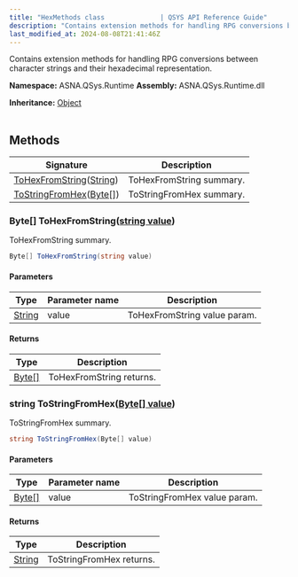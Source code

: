```yaml
---
title: "HexMethods class              | QSYS API Reference Guide"
description: "Contains extension methods for handling RPG conversions between character strings and their hexadecimal representation. "
last_modified_at: 2024-08-08T21:41:46Z
---
```


Contains extension methods for handling RPG conversions between character strings and their hexadecimal representation.

**Namespace:** ASNA.QSys.Runtime
**Assembly:** ASNA.QSys.Runtime.dll

**Inheritance:** [Object](https://docs.microsoft.com/en-us/dotnet/api/system.object)
<br>
<br>

## Methods

| Signature | Description |
| --- | --- |
| [ToHexFromString](#byte--tohexfromstringstring-value)([String](https://docs.microsoft.com/en-us/dotnet/api/system.string)) | ToHexFromString summary.
| [ToStringFromHex](#string-tostringfromhexbyte--value)([Byte\[\]](https://docs.microsoft.com/en-us/dotnet/api/system.byte)) | ToStringFromHex summary.

### Byte\[\] ToHexFromString([string value](https://learn.microsoft.com/en-us/dotnet/api/system.string?view=net-8.0))

ToHexFromString summary.

```cs
Byte[] ToHexFromString(string value)
```

#### Parameters

| Type | Parameter name | Description
| --- | --- | ---
| [String](https://docs.microsoft.com/en-us/dotnet/api/system.string) | value | ToHexFromString value param.

#### Returns

| Type | Description
| --- | ---
| [Byte\[\]](https://docs.microsoft.com/en-us/dotnet/api/system.byte) | ToHexFromString returns.

### string ToStringFromHex([Byte\[\] value](https://docs.microsoft.com/en-us/dotnet/api/system.byte))

ToStringFromHex summary.

```cs
string ToStringFromHex(Byte[] value)
```

#### Parameters

| Type | Parameter name | Description
| --- | --- | ---
| [Byte\[\]](https://docs.microsoft.com/en-us/dotnet/api/system.byte) | value | ToStringFromHex value param.

#### Returns

| Type | Description
| --- | ---
| [String](https://docs.microsoft.com/en-us/dotnet/api/system.string) | ToStringFromHex returns.
